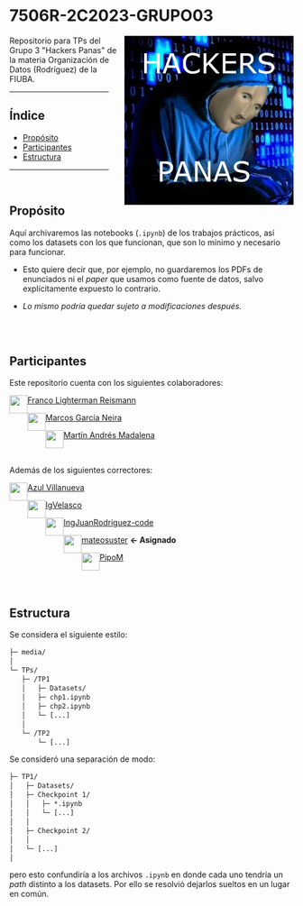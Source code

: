 # 7506R-2C2023-GRUPO03

<p align="left">

<img src="./media/img/logo/hac.png"
     align="right"
     width="300px"
/>

Repositorio para TPs del Grupo 3 "Hackers Panas" de la materia Organización de Datos (Rodríguez) de la FIUBA.
</p>

<hr width="35%" align="left" style="height:1px"/>

## Índice

* [Propósito](#propósito)
* [Participantes](#participantes)
* [Estructura](#estructura)

<hr width="35%" align="left" style="height:1px"/>
<br/>

## Propósito

Aquí archivaremos las notebooks (`.ipynb`) de los trabajos prácticos, así como los datasets con los que funcionan, que son lo mínimo y necesario para funcionar.

* Esto quiere decir que, por ejemplo, no guardaremos los PDFs de enunciados ni el _paper_ que usamos como fuente de datos, salvo explícitamente expuesto lo contrario.

* _Lo mismo podría quedar sujeto a modificaciones después._

<br/><br/>

## Participantes

Este repositorio cuenta con los siguientes colaboradores:

<p align="left">
<img align="left" src="https://github.com/NLGS2907.png" height=32 width=32 />

[Franco Lighterman Reismann](https://github.com/NLGS2907)
</p>

<p align="left">
<img align="left" src="https://github.com/MarcosGN.png" height=32 width=32 />

[Marcos García Neira](https://github.com/MarcosGN)
</p>

<p align="left">
<img align="left" src="https://github.com/mmaddalena.png" height=32 width=32 />

[Martín Andrés Madalena](https://github.com/mmaddalena)
</p>

<br/>

Además de los siguientes correctores:

<p align="left">
<img align="left" src="https://github.com/AzulVillanueva.png" height=32 width=32 />

[Azul Villanueva](https://github.com/AzulVillanueva)
</p>

<p align="left">
<img align="left" src="https://github.com/IgVelasco.png" height=32 width=32 />

[IgVelasco](https://github.com/IgVelasco)
</p>

<p align="left">
<img align="left" src="https://github.com/IngJuanRodriguez-code.png" height=32 width=32 />

[IngJuanRodriguez-code](https://github.com/IngJuanRodriguez-code)
</p>

<p align="left">
<img align="left" src="https://github.com/mateosuster.png" height=32 width=32 />

[mateosuster](https://github.com/mateosuster) **← Asignado**
</p>

<p align="left">
<img align="left" src="https://github.com/PipoM.png" height=32 width=32 />

[PipoM](https://github.com/PipoM)
</p>

<br/><br/>

## Estructura

Se considera el siguiente estilo:
```
├─ media/
│
└─ TPs/
   ├─ /TP1
   │   ├─ Datasets/
   │   ├─ chp1.ipynb
   │   ├─ chp2.ipynb
   │   └─ [...]
   │
   └─ /TP2
       └─ [...]
```

Se consideró una separación de modo:
```
├─ TP1/
│   ├─ Datasets/
│   ├─ Checkpoint 1/
│   │   ├─ *.ipynb
│   │   └─ [...]
│   │
│   ├─ Checkpoint 2/
│   │
│   └─ [...]
│
```

pero esto confundiría a los archivos `.ipynb` en donde cada uno tendría un _path_ distinto a los datasets. Por ello se resolvió dejarlos sueltos en un lugar en común. 